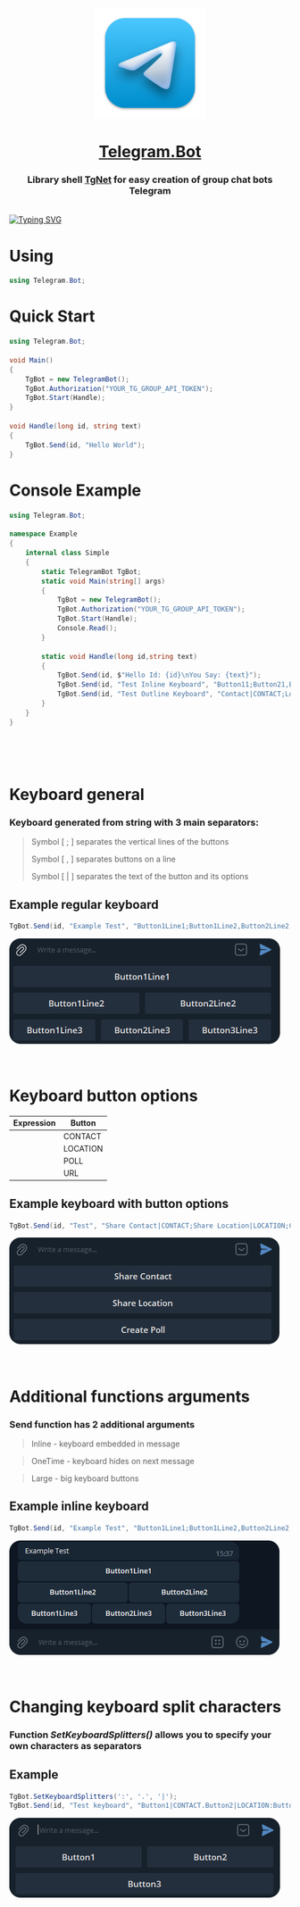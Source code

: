 <a href="https://github.com/yakcom/Telegram.Bot/releases/">
<p align="center"><img  width="200" src="https://github.com/yakcom/Telegram.Bot/blob/master/.github/Tg.png"/></p>
<h1 align="center">Telegram.Bot</h1></a>
<h3 align="center">Library shell <a href="https://github.com/TelegramBots/Telegram.Bot" target="_blank">TgNet</a> for easy creation of group chat bots Telegram</h3><br>
<a href="https://www.nuget.org/packages/Telegrame.Bot"><img src="https://readme-typing-svg.herokuapp.com?font=Fira+Code&size=25&pause=100000&duration=3000&color=2EB3EC&center=true&vCenter=true&width=1000&lines=Download+NuGet+Release" alt="Typing SVG" /></a>

# Using
```c#
using Telegram.Bot;
```
# Quick Start
```c#
using Telegram.Bot;

void Main()
{
    TgBot = new TelegramBot();
    TgBot.Authorization("YOUR_TG_GROUP_API_TOKEN");
    TgBot.Start(Handle);
}

void Handle(long id, string text)
{
    TgBot.Send(id, "Hello World");
}
```
# Console Example
```C#
using Telegram.Bot;

namespace Example
{
    internal class Simple
    {
        static TelegramBot TgBot;
        static void Main(string[] args)
        {
            TgBot = new TelegramBot();
            TgBot.Authorization("YOUR_TG_GROUP_API_TOKEN");
            TgBot.Start(Handle);
            Console.Read();
        }

        static void Handle(long id,string text)
        {
            TgBot.Send(id, $"Hello Id: {id}\nYou Say: {text}");
            TgBot.Send(id, "Test Inline Keyboard", "Button11;Button21,Button22;Button31,Button32,Button33", true);
            TgBot.Send(id, "Test Outline Keyboard", "Contact|CONTACT;Location|LOCATION;Poll|POLL");
        }
    }
}
```
<br><br><br>

# Keyboard general
### Keyboard generated from string with 3 main separators:
> Symbol [ ; ] separates the vertical lines of the buttons
> 
> Symbol [ , ] separates buttons on a line
> 
> Symbol [ | ] separates the text of the button and its options
> 
## Example regular keyboard
```c#
TgBot.Send(id, "Example Test", "Button1Line1;Button1Line2,Button2Line2;Button1Line3,Button2Line3,Button3Line3");
```
<img src="https://github.com/yakcom/Telegram.Bot/blob/master/.github/Buttons.png"/><br><br><br>

# Keyboard button options

| Expression |     Button     |
| ---------- | -------------- |
|  |CONTACT  | Share Contact  |
|  |LOCATION | Share Location |
|  |POLL     | Create Poll    |
|  |URL      | Create Url     |

## Example keyboard with button options
```c#
TgBot.Send(id, "Test", "Share Contact|CONTACT;Share Location|LOCATION;Create Poll|POLL");
```
<img src="https://github.com/yakcom/Telegram.Bot/blob/master/.github/Buttons2.png"/><br><br><br>

# Additional functions arguments
### Send function has 2 additional arguments
> Inline - keyboard embedded in message

> OneTime - keyboard hides on next message

> Large - big keyboard buttons

## Example inline keyboard
```c#
TgBot.Send(id, "Example Test", "Button1Line1;Button1Line2,Button2Line2;Button1Line3,Button2Line3,Button3Line3",true);
```
<img src="https://github.com/yakcom/Telegram.Bot/blob/master/.github/ButtonsInline.png"/><br><br><br>

# Changing keyboard split characters
### Function ***SetKeyboardSplitters()*** allows you to specify your own characters as separators
## Example
```c#
TgBot.SetKeyboardSplitters(':', '.', '|');
TgBot.Send(id, "Test keyboard", "Button1|CONTACT.Button2|LOCATION:Button3|POLL");
```
<img src="https://github.com/yakcom/Telegram.Bot/blob/master/.github/Buttons3.png"/>
